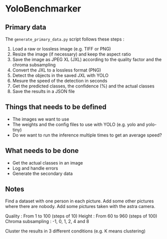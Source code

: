 # YoloBenchmarker

## Primary data

The `generate_primary_data.py` script follows these steps :

1. Load a raw or lossless image (e.g. TIFF or PNG)
1. Resize the image (if necessary) and keep the aspect ratio
1. Save the image as JPEG XL (JXL) according to the quality factor and the chroma subsampling
1. Convert the JXL to a lossless format (PNG)
1. Detect the objects in the saved JXL with YOLO
1. Mesure the speed of the detection in seconds
1. Get the predicted classes, the confidence (%) and the actual classes
1. Save the results in a JSON file

## Things that needs to be defined

- The images we want to use
- The weights and the config files to use with YOLO (e.g. yolo and yolo-tiny)
- Do we want to run the inference multiple times to get an average speed?

## What needs to be done

- Get the actual classes in an image
- Log and handle errors
- Generate the secondary data

## Notes

Find a dataset with one person in each picture. Add some other pictures where there are nobody. Add some pictures taken with the astra camera.

Quality : From 1 to 100 (steps of 10)
Height : From 60 to 960 (steps of 100)
Chroma subsampling : -1, 0, 1, 2, 4 and 8

Cluster the results in 3 different conditions (e.g. K means clustering)
